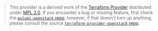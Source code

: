 > This provider is a derived work of the [Terraform Provider](https://github.com/terraform-provider-openstack/terraform-provider-openstack)
> distributed under [MPL 2.0](https://www.mozilla.org/en-US/MPL/2.0/). If you encounter a bug or missing feature,
> first check the [`pulumi-openstack` repo](https://github.com/pulumi/pulumi-openstack/issues); however, if that doesn't turn up anything,
> please consult the source [`terraform-provider-openstack` repo](https://github.com/terraform-provider-openstack/terraform-provider-openstack/issues).
